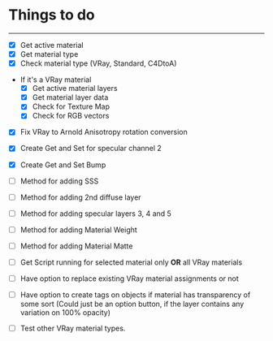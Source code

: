 # Things to do
---

- [x] Get active material  
- [x] Get material type  
- [x] Check material type (VRay, Standard, C4DtoA)  
 - If it's a VRay material  
   - [x] Get active material layers  
   - [x] Get material layer data  
   - [x] Check for Texture Map  
   - [x] Check for RGB vectors  
- [x] Fix VRay to Arnold Anisotropy rotation conversion  
- [x] Create Get and Set for specular channel 2  
- [x] Create Get and Set Bump  
- [ ] Method for adding SSS  
- [ ] Method for adding 2nd diffuse layer  
- [ ] Method for adding specular layers 3, 4 and 5  
- [ ] Method for adding Material Weight  
- [ ] Method for adding Material Matte  

- [ ] Get Script running for selected material only **OR** all VRay materials  
- [ ] Have option to replace existing VRay material assignments or not  
- [ ] Have option to create tags on objects if material has transparency of some sort (Could just be an option   button, if the layer contains any variation on 100% opacity)  

- [ ] Test other VRay material types.  
